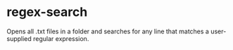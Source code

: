 # regex-search
Opens all .txt files in a folder and searches for any line that matches a user-supplied regular expression.
